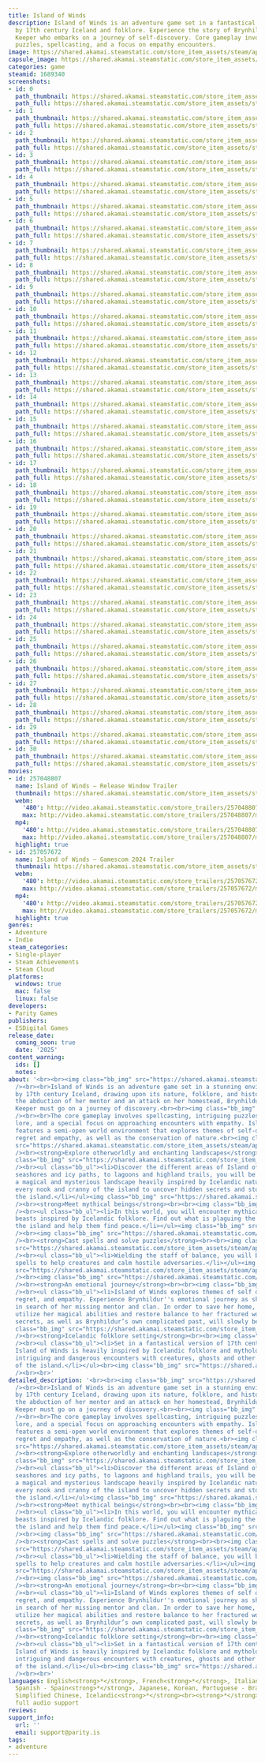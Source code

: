 ```yaml
---
title: Island of Winds
description: Island of Winds is an adventure game set in a fantastical world inspired
  by 17th century Iceland and folklore. Experience the story of Brynhildur, a Balance
  Keeper who embarks on a journey of self-discovery. Core gameplay involves intriguing
  puzzles, spellcasting, and a focus on empathy encounters.
image: https://shared.akamai.steamstatic.com/store_item_assets/steam/apps/1689340/header.jpg?t=1730886299
capsule_image: https://shared.akamai.steamstatic.com/store_item_assets/steam/apps/1689340/capsule_231x87.jpg?t=1730886299
categories: game
steamid: 1689340
screenshots:
- id: 0
  path_thumbnail: https://shared.akamai.steamstatic.com/store_item_assets/steam/apps/1689340/ss_97a482561390526e566cf2b8d9a6f72f66513018.600x338.jpg?t=1730886299
  path_full: https://shared.akamai.steamstatic.com/store_item_assets/steam/apps/1689340/ss_97a482561390526e566cf2b8d9a6f72f66513018.1920x1080.jpg?t=1730886299
- id: 1
  path_thumbnail: https://shared.akamai.steamstatic.com/store_item_assets/steam/apps/1689340/ss_59c0325a64217950d118ecbc200a048b81caad4e.600x338.jpg?t=1730886299
  path_full: https://shared.akamai.steamstatic.com/store_item_assets/steam/apps/1689340/ss_59c0325a64217950d118ecbc200a048b81caad4e.1920x1080.jpg?t=1730886299
- id: 2
  path_thumbnail: https://shared.akamai.steamstatic.com/store_item_assets/steam/apps/1689340/ss_924c0c3cea16422de4a98cb45f506874207f7d0c.600x338.jpg?t=1730886299
  path_full: https://shared.akamai.steamstatic.com/store_item_assets/steam/apps/1689340/ss_924c0c3cea16422de4a98cb45f506874207f7d0c.1920x1080.jpg?t=1730886299
- id: 3
  path_thumbnail: https://shared.akamai.steamstatic.com/store_item_assets/steam/apps/1689340/ss_e191cee480158574f8929f6ff84db35c16bd901b.600x338.jpg?t=1730886299
  path_full: https://shared.akamai.steamstatic.com/store_item_assets/steam/apps/1689340/ss_e191cee480158574f8929f6ff84db35c16bd901b.1920x1080.jpg?t=1730886299
- id: 4
  path_thumbnail: https://shared.akamai.steamstatic.com/store_item_assets/steam/apps/1689340/ss_152ad50235578ae620b91d8ccc377e458bc41a0e.600x338.jpg?t=1730886299
  path_full: https://shared.akamai.steamstatic.com/store_item_assets/steam/apps/1689340/ss_152ad50235578ae620b91d8ccc377e458bc41a0e.1920x1080.jpg?t=1730886299
- id: 5
  path_thumbnail: https://shared.akamai.steamstatic.com/store_item_assets/steam/apps/1689340/ss_bb068b2bc9a10c743cc8f70f979968fcf687b340.600x338.jpg?t=1730886299
  path_full: https://shared.akamai.steamstatic.com/store_item_assets/steam/apps/1689340/ss_bb068b2bc9a10c743cc8f70f979968fcf687b340.1920x1080.jpg?t=1730886299
- id: 6
  path_thumbnail: https://shared.akamai.steamstatic.com/store_item_assets/steam/apps/1689340/ss_ae9aefda2d2025a88f30207d520e201c0ab22b15.600x338.jpg?t=1730886299
  path_full: https://shared.akamai.steamstatic.com/store_item_assets/steam/apps/1689340/ss_ae9aefda2d2025a88f30207d520e201c0ab22b15.1920x1080.jpg?t=1730886299
- id: 7
  path_thumbnail: https://shared.akamai.steamstatic.com/store_item_assets/steam/apps/1689340/ss_a5eaa5e13ce5b6b4ceca58c870f1d309eeeee129.600x338.jpg?t=1730886299
  path_full: https://shared.akamai.steamstatic.com/store_item_assets/steam/apps/1689340/ss_a5eaa5e13ce5b6b4ceca58c870f1d309eeeee129.1920x1080.jpg?t=1730886299
- id: 8
  path_thumbnail: https://shared.akamai.steamstatic.com/store_item_assets/steam/apps/1689340/ss_e849f46185a386a69b9b9e28384f4eea8c4ba818.600x338.jpg?t=1730886299
  path_full: https://shared.akamai.steamstatic.com/store_item_assets/steam/apps/1689340/ss_e849f46185a386a69b9b9e28384f4eea8c4ba818.1920x1080.jpg?t=1730886299
- id: 9
  path_thumbnail: https://shared.akamai.steamstatic.com/store_item_assets/steam/apps/1689340/ss_05dd986cdae032e4f2e2d46289374e7fedd08f2a.600x338.jpg?t=1730886299
  path_full: https://shared.akamai.steamstatic.com/store_item_assets/steam/apps/1689340/ss_05dd986cdae032e4f2e2d46289374e7fedd08f2a.1920x1080.jpg?t=1730886299
- id: 10
  path_thumbnail: https://shared.akamai.steamstatic.com/store_item_assets/steam/apps/1689340/ss_dc901f5ccda6b8d4e3f6821b6478646e4e83e9b6.600x338.jpg?t=1730886299
  path_full: https://shared.akamai.steamstatic.com/store_item_assets/steam/apps/1689340/ss_dc901f5ccda6b8d4e3f6821b6478646e4e83e9b6.1920x1080.jpg?t=1730886299
- id: 11
  path_thumbnail: https://shared.akamai.steamstatic.com/store_item_assets/steam/apps/1689340/ss_5186b15e8d72fd037e9ab8aaec81b23bb10b78f7.600x338.jpg?t=1730886299
  path_full: https://shared.akamai.steamstatic.com/store_item_assets/steam/apps/1689340/ss_5186b15e8d72fd037e9ab8aaec81b23bb10b78f7.1920x1080.jpg?t=1730886299
- id: 12
  path_thumbnail: https://shared.akamai.steamstatic.com/store_item_assets/steam/apps/1689340/ss_cd9f69bf6c34cc34f8c11a2d8742147b42e01b84.600x338.jpg?t=1730886299
  path_full: https://shared.akamai.steamstatic.com/store_item_assets/steam/apps/1689340/ss_cd9f69bf6c34cc34f8c11a2d8742147b42e01b84.1920x1080.jpg?t=1730886299
- id: 13
  path_thumbnail: https://shared.akamai.steamstatic.com/store_item_assets/steam/apps/1689340/ss_63ea2af91d80e140049421c97ec503dc0a50f084.600x338.jpg?t=1730886299
  path_full: https://shared.akamai.steamstatic.com/store_item_assets/steam/apps/1689340/ss_63ea2af91d80e140049421c97ec503dc0a50f084.1920x1080.jpg?t=1730886299
- id: 14
  path_thumbnail: https://shared.akamai.steamstatic.com/store_item_assets/steam/apps/1689340/ss_9c699ba3297c53827f2d1bd3306d19fe4ba7ebec.600x338.jpg?t=1730886299
  path_full: https://shared.akamai.steamstatic.com/store_item_assets/steam/apps/1689340/ss_9c699ba3297c53827f2d1bd3306d19fe4ba7ebec.1920x1080.jpg?t=1730886299
- id: 15
  path_thumbnail: https://shared.akamai.steamstatic.com/store_item_assets/steam/apps/1689340/ss_7f1e1641c53d53b9eb2afe7e5aaa05192d76a7af.600x338.jpg?t=1730886299
  path_full: https://shared.akamai.steamstatic.com/store_item_assets/steam/apps/1689340/ss_7f1e1641c53d53b9eb2afe7e5aaa05192d76a7af.1920x1080.jpg?t=1730886299
- id: 16
  path_thumbnail: https://shared.akamai.steamstatic.com/store_item_assets/steam/apps/1689340/ss_2537c397aacb20cadbaac67c83973e53528e2be7.600x338.jpg?t=1730886299
  path_full: https://shared.akamai.steamstatic.com/store_item_assets/steam/apps/1689340/ss_2537c397aacb20cadbaac67c83973e53528e2be7.1920x1080.jpg?t=1730886299
- id: 17
  path_thumbnail: https://shared.akamai.steamstatic.com/store_item_assets/steam/apps/1689340/ss_be267ef1480a5059fb8231144e18c319eda79528.600x338.jpg?t=1730886299
  path_full: https://shared.akamai.steamstatic.com/store_item_assets/steam/apps/1689340/ss_be267ef1480a5059fb8231144e18c319eda79528.1920x1080.jpg?t=1730886299
- id: 18
  path_thumbnail: https://shared.akamai.steamstatic.com/store_item_assets/steam/apps/1689340/ss_e2506343d9afab662d4024e805c69ff25a4c3f95.600x338.jpg?t=1730886299
  path_full: https://shared.akamai.steamstatic.com/store_item_assets/steam/apps/1689340/ss_e2506343d9afab662d4024e805c69ff25a4c3f95.1920x1080.jpg?t=1730886299
- id: 19
  path_thumbnail: https://shared.akamai.steamstatic.com/store_item_assets/steam/apps/1689340/ss_7af97b2d280c548f6f7dcb4b363cd5f0a9209e88.600x338.jpg?t=1730886299
  path_full: https://shared.akamai.steamstatic.com/store_item_assets/steam/apps/1689340/ss_7af97b2d280c548f6f7dcb4b363cd5f0a9209e88.1920x1080.jpg?t=1730886299
- id: 20
  path_thumbnail: https://shared.akamai.steamstatic.com/store_item_assets/steam/apps/1689340/ss_49588bbd863e745cda77d842dcf2a0b481db70fa.600x338.jpg?t=1730886299
  path_full: https://shared.akamai.steamstatic.com/store_item_assets/steam/apps/1689340/ss_49588bbd863e745cda77d842dcf2a0b481db70fa.1920x1080.jpg?t=1730886299
- id: 21
  path_thumbnail: https://shared.akamai.steamstatic.com/store_item_assets/steam/apps/1689340/ss_452045740311077bd2274ff46ceb3dcf64192705.600x338.jpg?t=1730886299
  path_full: https://shared.akamai.steamstatic.com/store_item_assets/steam/apps/1689340/ss_452045740311077bd2274ff46ceb3dcf64192705.1920x1080.jpg?t=1730886299
- id: 22
  path_thumbnail: https://shared.akamai.steamstatic.com/store_item_assets/steam/apps/1689340/ss_2d19fece2ee9e62fc1f2f97e6d815eed0038634d.600x338.jpg?t=1730886299
  path_full: https://shared.akamai.steamstatic.com/store_item_assets/steam/apps/1689340/ss_2d19fece2ee9e62fc1f2f97e6d815eed0038634d.1920x1080.jpg?t=1730886299
- id: 23
  path_thumbnail: https://shared.akamai.steamstatic.com/store_item_assets/steam/apps/1689340/ss_0da2a6e5a341d6dbe174036d72d4fd24a2e99b63.600x338.jpg?t=1730886299
  path_full: https://shared.akamai.steamstatic.com/store_item_assets/steam/apps/1689340/ss_0da2a6e5a341d6dbe174036d72d4fd24a2e99b63.1920x1080.jpg?t=1730886299
- id: 24
  path_thumbnail: https://shared.akamai.steamstatic.com/store_item_assets/steam/apps/1689340/ss_045cd0236d356b05e440c824dcc125edaea05e5e.600x338.jpg?t=1730886299
  path_full: https://shared.akamai.steamstatic.com/store_item_assets/steam/apps/1689340/ss_045cd0236d356b05e440c824dcc125edaea05e5e.1920x1080.jpg?t=1730886299
- id: 25
  path_thumbnail: https://shared.akamai.steamstatic.com/store_item_assets/steam/apps/1689340/ss_249447cabe4f550d414c37d09c630df6f3cbb8c6.600x338.jpg?t=1730886299
  path_full: https://shared.akamai.steamstatic.com/store_item_assets/steam/apps/1689340/ss_249447cabe4f550d414c37d09c630df6f3cbb8c6.1920x1080.jpg?t=1730886299
- id: 26
  path_thumbnail: https://shared.akamai.steamstatic.com/store_item_assets/steam/apps/1689340/ss_337acae9b07aecbecda2d57df51e0fd9e82280d0.600x338.jpg?t=1730886299
  path_full: https://shared.akamai.steamstatic.com/store_item_assets/steam/apps/1689340/ss_337acae9b07aecbecda2d57df51e0fd9e82280d0.1920x1080.jpg?t=1730886299
- id: 27
  path_thumbnail: https://shared.akamai.steamstatic.com/store_item_assets/steam/apps/1689340/ss_adcc30c5bfd1d2b475f1fe15a2635a822b474318.600x338.jpg?t=1730886299
  path_full: https://shared.akamai.steamstatic.com/store_item_assets/steam/apps/1689340/ss_adcc30c5bfd1d2b475f1fe15a2635a822b474318.1920x1080.jpg?t=1730886299
- id: 28
  path_thumbnail: https://shared.akamai.steamstatic.com/store_item_assets/steam/apps/1689340/ss_3b05f551aa558514c566e00dc0137aa3b8d4e2e3.600x338.jpg?t=1730886299
  path_full: https://shared.akamai.steamstatic.com/store_item_assets/steam/apps/1689340/ss_3b05f551aa558514c566e00dc0137aa3b8d4e2e3.1920x1080.jpg?t=1730886299
- id: 29
  path_thumbnail: https://shared.akamai.steamstatic.com/store_item_assets/steam/apps/1689340/ss_ab5d311bd4d209f70732f882b7ef318c41f3726f.600x338.jpg?t=1730886299
  path_full: https://shared.akamai.steamstatic.com/store_item_assets/steam/apps/1689340/ss_ab5d311bd4d209f70732f882b7ef318c41f3726f.1920x1080.jpg?t=1730886299
- id: 30
  path_thumbnail: https://shared.akamai.steamstatic.com/store_item_assets/steam/apps/1689340/ss_8c18810de3eaffac99d3d9a2c025d1cdb29d38be.600x338.jpg?t=1730886299
  path_full: https://shared.akamai.steamstatic.com/store_item_assets/steam/apps/1689340/ss_8c18810de3eaffac99d3d9a2c025d1cdb29d38be.1920x1080.jpg?t=1730886299
movies:
- id: 257048807
  name: Island of Winds — Release Window Trailer
  thumbnail: https://shared.akamai.steamstatic.com/store_item_assets/steam/apps/257048807/ec5301f9d974dde75029705209823cf4f5dfab0c/movie_600x337.jpg?t=1730375087
  webm:
    '480': http://video.akamai.steamstatic.com/store_trailers/257048807/movie480_vp9.webm?t=1730375087
    max: http://video.akamai.steamstatic.com/store_trailers/257048807/movie_max_vp9.webm?t=1730375087
  mp4:
    '480': http://video.akamai.steamstatic.com/store_trailers/257048807/movie480.mp4?t=1730375087
    max: http://video.akamai.steamstatic.com/store_trailers/257048807/movie_max.mp4?t=1730375087
  highlight: true
- id: 257057672
  name: Island of Winds — Gamescom 2024 Trailer
  thumbnail: https://shared.akamai.steamstatic.com/store_item_assets/steam/apps/257057672/75d1ac8162619a42f2e1130eb92c5e30a43b0165/movie_600x337.jpg?t=1730375082
  webm:
    '480': http://video.akamai.steamstatic.com/store_trailers/257057672/movie480_vp9.webm?t=1730375082
    max: http://video.akamai.steamstatic.com/store_trailers/257057672/movie_max_vp9.webm?t=1730375082
  mp4:
    '480': http://video.akamai.steamstatic.com/store_trailers/257057672/movie480.mp4?t=1730375082
    max: http://video.akamai.steamstatic.com/store_trailers/257057672/movie_max.mp4?t=1730375082
  highlight: true
genres:
- Adventure
- Indie
steam_categories:
- Single-player
- Steam Achievements
- Steam Cloud
platforms:
  windows: true
  mac: false
  linux: false
developers:
- Parity Games
publishers:
- ESDigital Games
release_date:
  coming_soon: true
  date: '2025'
content_warning:
  ids: []
  notes:
about: '<br><br><img class="bb_img" src="https://shared.akamai.steamstatic.com/store_item_assets/steam/apps/1689340/extras/The_game.png?t=1730886299"
  /><br><br>Island of Winds is an adventure game set in a stunning environment inspired
  by 17th century Iceland, drawing upon its nature, folklore, and history.<br>Upon
  the abduction of her mentor and an attack on her homestead, Brynhildur the Balance
  Keeper must go on a journey of discovery.<br><br><img class="bb_img" src="https://shared.akamai.steamstatic.com/store_item_assets/steam/apps/1689340/extras/brynhild-loop4.gif?t=1730886299"
  /><br><br>The core gameplay involves spellcasting, intriguing puzzles, fantastical
  lore, and a special focus on approaching encounters with empathy. Island of Winds
  features a semi-open world environment that explores themes of self-doubt, violence,
  regret and empathy, as well as the conservation of nature.<br><img class="bb_img"
  src="https://shared.akamai.steamstatic.com/store_item_assets/steam/apps/1689340/extras/world_story.png?t=1730886299"
  /><br><strong>Explore otherworldly and enchanting landscapes</strong><br><br><img
  class="bb_img" src="https://shared.akamai.steamstatic.com/store_item_assets/steam/apps/1689340/extras/three_areas.gif?t=1730886299"
  /><br><ul class="bb_ul"><li>Discover the different areas of Island of Winds: From
  seashores and icy paths, to lagoons and highland trails, you will be immersed in
  a magical and mysterious landscape heavily inspired by Icelandic nature.<br></li><li>Explore
  every nook and cranny of the island to uncover hidden secrets and stories about
  the island.</li></ul><img class="bb_img" src="https://shared.akamai.steamstatic.com/store_item_assets/steam/apps/1689340/extras/mythical_beings.png?t=1730886299"
  /><br><strong>Meet mythical beings</strong><br><br><img class="bb_img" src="https://shared.akamai.steamstatic.com/store_item_assets/steam/apps/1689340/extras/creepy_skuggabaldu.gif?t=1730886299"
  /><br><ul class="bb_ul"><li>In this world, you will encounter mythical and magical
  beasts inspired by Icelandic folklore. Find out what is plaguing the creatures of
  the island and help them find peace.</li></ul><img class="bb_img" src="https://shared.akamai.steamstatic.com/store_item_assets/steam/apps/1689340/extras/troll.gif?t=1730886299"
  /><br><img class="bb_img" src="https://shared.akamai.steamstatic.com/store_item_assets/steam/apps/1689340/extras/magic.png?t=1730886299"
  /><br><strong>Cast spells and solve puzzles</strong><br><br><img class="bb_img"
  src="https://shared.akamai.steamstatic.com/store_item_assets/steam/apps/1689340/extras/Puzzles.gif?t=1730886299"
  /><br><ul class="bb_ul"><li>Wielding the staff of balance, you will be able to cast
  spells to help creatures and calm hostile adversaries.</li></ul><img class="bb_img"
  src="https://shared.akamai.steamstatic.com/store_item_assets/steam/apps/1689340/extras/EmpathyEncounters_-_All_Enemies_3.gif?t=1730886299"
  /><br><img class="bb_img" src="https://shared.akamai.steamstatic.com/store_item_assets/steam/apps/1689340/extras/emotions.png?t=1730886299"
  /><br><strong>An emotional journey</strong><br><br><img class="bb_img" src="https://shared.akamai.steamstatic.com/store_item_assets/steam/apps/1689340/extras/skodda.gif?t=1730886299"
  /><br><ul class="bb_ul"><li>Island of Winds explores themes of self doubt, violence,
  regret, and empathy. Experience Brynhildur''s emotional journey as she sets off
  in search of her missing mentor and clan. In order to save her home, she must fully
  utilize her magical abilities and restore balance to her fractured world. The Island’s
  secrets, as well as Brynhildur’s own complicated past, will slowly be revealed.</li></ul><img
  class="bb_img" src="https://shared.akamai.steamstatic.com/store_item_assets/steam/apps/1689340/extras/folklore.png?t=1730886299"
  /><br><strong>Icelandic folklore setting</strong><br><br><img class="bb_img" src="https://shared.akamai.steamstatic.com/store_item_assets/steam/apps/1689340/extras/Brynhild_beginning.gif?t=1730886299"
  /><br><ul class="bb_ul"><li>Set in a fantastical version of 17th century Iceland,
  Island of Winds is heavily inspired by Icelandic folklore and mythology. Experience
  intriguing and dangerous encounters with creatures, ghosts and other inhabitants
  of the island.</li></ul><br><img class="bb_img" src="https://shared.akamai.steamstatic.com/store_item_assets/steam/apps/1689340/extras/krusidulla5.png?t=1730886299"
  /><br><br>'
detailed_description: '<br><br><img class="bb_img" src="https://shared.akamai.steamstatic.com/store_item_assets/steam/apps/1689340/extras/The_game.png?t=1730886299"
  /><br><br>Island of Winds is an adventure game set in a stunning environment inspired
  by 17th century Iceland, drawing upon its nature, folklore, and history.<br>Upon
  the abduction of her mentor and an attack on her homestead, Brynhildur the Balance
  Keeper must go on a journey of discovery.<br><br><img class="bb_img" src="https://shared.akamai.steamstatic.com/store_item_assets/steam/apps/1689340/extras/brynhild-loop4.gif?t=1730886299"
  /><br><br>The core gameplay involves spellcasting, intriguing puzzles, fantastical
  lore, and a special focus on approaching encounters with empathy. Island of Winds
  features a semi-open world environment that explores themes of self-doubt, violence,
  regret and empathy, as well as the conservation of nature.<br><img class="bb_img"
  src="https://shared.akamai.steamstatic.com/store_item_assets/steam/apps/1689340/extras/world_story.png?t=1730886299"
  /><br><strong>Explore otherworldly and enchanting landscapes</strong><br><br><img
  class="bb_img" src="https://shared.akamai.steamstatic.com/store_item_assets/steam/apps/1689340/extras/three_areas.gif?t=1730886299"
  /><br><ul class="bb_ul"><li>Discover the different areas of Island of Winds: From
  seashores and icy paths, to lagoons and highland trails, you will be immersed in
  a magical and mysterious landscape heavily inspired by Icelandic nature.<br></li><li>Explore
  every nook and cranny of the island to uncover hidden secrets and stories about
  the island.</li></ul><img class="bb_img" src="https://shared.akamai.steamstatic.com/store_item_assets/steam/apps/1689340/extras/mythical_beings.png?t=1730886299"
  /><br><strong>Meet mythical beings</strong><br><br><img class="bb_img" src="https://shared.akamai.steamstatic.com/store_item_assets/steam/apps/1689340/extras/creepy_skuggabaldu.gif?t=1730886299"
  /><br><ul class="bb_ul"><li>In this world, you will encounter mythical and magical
  beasts inspired by Icelandic folklore. Find out what is plaguing the creatures of
  the island and help them find peace.</li></ul><img class="bb_img" src="https://shared.akamai.steamstatic.com/store_item_assets/steam/apps/1689340/extras/troll.gif?t=1730886299"
  /><br><img class="bb_img" src="https://shared.akamai.steamstatic.com/store_item_assets/steam/apps/1689340/extras/magic.png?t=1730886299"
  /><br><strong>Cast spells and solve puzzles</strong><br><br><img class="bb_img"
  src="https://shared.akamai.steamstatic.com/store_item_assets/steam/apps/1689340/extras/Puzzles.gif?t=1730886299"
  /><br><ul class="bb_ul"><li>Wielding the staff of balance, you will be able to cast
  spells to help creatures and calm hostile adversaries.</li></ul><img class="bb_img"
  src="https://shared.akamai.steamstatic.com/store_item_assets/steam/apps/1689340/extras/EmpathyEncounters_-_All_Enemies_3.gif?t=1730886299"
  /><br><img class="bb_img" src="https://shared.akamai.steamstatic.com/store_item_assets/steam/apps/1689340/extras/emotions.png?t=1730886299"
  /><br><strong>An emotional journey</strong><br><br><img class="bb_img" src="https://shared.akamai.steamstatic.com/store_item_assets/steam/apps/1689340/extras/skodda.gif?t=1730886299"
  /><br><ul class="bb_ul"><li>Island of Winds explores themes of self doubt, violence,
  regret, and empathy. Experience Brynhildur''s emotional journey as she sets off
  in search of her missing mentor and clan. In order to save her home, she must fully
  utilize her magical abilities and restore balance to her fractured world. The Island’s
  secrets, as well as Brynhildur’s own complicated past, will slowly be revealed.</li></ul><img
  class="bb_img" src="https://shared.akamai.steamstatic.com/store_item_assets/steam/apps/1689340/extras/folklore.png?t=1730886299"
  /><br><strong>Icelandic folklore setting</strong><br><br><img class="bb_img" src="https://shared.akamai.steamstatic.com/store_item_assets/steam/apps/1689340/extras/Brynhild_beginning.gif?t=1730886299"
  /><br><ul class="bb_ul"><li>Set in a fantastical version of 17th century Iceland,
  Island of Winds is heavily inspired by Icelandic folklore and mythology. Experience
  intriguing and dangerous encounters with creatures, ghosts and other inhabitants
  of the island.</li></ul><br><img class="bb_img" src="https://shared.akamai.steamstatic.com/store_item_assets/steam/apps/1689340/extras/krusidulla5.png?t=1730886299"
  /><br><br>'
languages: English<strong>*</strong>, French<strong>*</strong>, Italian, German<strong>*</strong>,
  Spanish - Spain<strong>*</strong>, Japanese, Korean, Portuguese - Brazil, Russian<strong>*</strong>,
  Simplified Chinese, Icelandic<strong>*</strong><br><strong>*</strong>languages with
  full audio support
reviews:
support_info:
  url: ''
  email: support@parity.is
tags:
- adventure
---
```


